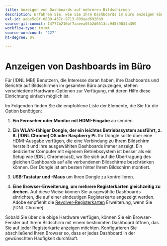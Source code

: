 ```yaml
---
title: Anzeigen von Dashboards auf mehreren Bildschirmen
description: Erfahren Sie, wie Sie Ihre Dashboards im Büro anzeigen können.
exl-id: aabe5c8f-0809-467c-9713-099aed6926b9
source-git-commit: 14777b216bf7aaeea0fb2d0513cc94539034a359
workflow-type: tm+mt
source-wordcount: '227'
ht-degree: 0%

---
```


# Anzeigen von Dashboards im Büro

Für [!DNL MBI] Benutzern, die Interesse daran haben, ihre Dashboards und Berichte auf Bildschirmen im gesamten Büro anzuzeigen, stehen verschiedene Hardware-Optionen zur Verfügung, mit deren Hilfe diese Einrichtung einfach möglich ist.

Im Folgenden finden Sie die empfohlene Liste der Elemente, die Sie für die Option benötigen:

1. **Ein Fernseher oder Monitor mit HDMI-Eingabe** an senden.

1. **Ein WLAN-fähiger Dongle, der ein leichtes Betriebssystem ausführt, z. B. [!DNL Chrome] OS oder Raspberry Pi.** Ihr Dongle sollte über eine HDMI-Ausgabe verfügen, die eine Verbindung zu Ihrem Bildschirm herstellt und Ihre ausgewählten Dashboards immer anzeigt. Ein dedizierter Computer mit eigenem Betriebssystem ist besser als ein Setup wie [!DNL Chromecast], wo Sie sich auf die Übertragung des gleichen Dashboards auf alle verbundenen Bildschirme beschränken können. Der Dongle ist am besten hinter Ihrem Bildschirm montiert.

1. **USB-Tastatur und -Maus** um Ihren Dongle zu kontrollieren.

1. **Eine Browser-Erweiterung, um mehrere Registerkarten gleichzeitig zu drehen.** Auf diese Weise können Sie ausgewählte Dashboards einrichten, die auf einer eindeutigen Registerkarte angezeigt werden. Adobe empfiehlt die [Revolver-Registerkarten](https://chrome.google.com/webstore/detail/revolver-tabs/dlknooajieciikpedpldejhhijacnbda?hl=en) Erweiterung, wenn Sie [!DNL Chrome].

Sobald Sie über die obige Hardware verfügen, können Sie ein Browser-Fenster auf Ihrem Bildschirm mit einem bestimmten Dashboard öffnen, das Sie auf jeder Registerkarte anzeigen möchten. Konfigurieren Sie abschließend Ihren Browser so, dass er jedes Dashboard in der gewünschten Häufigkeit durchläuft.
